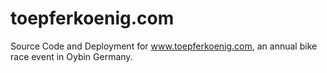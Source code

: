 # toepferkoenig.com
Source Code and Deployment for www.toepferkoenig.com, an annual bike race event in Oybin Germany.
